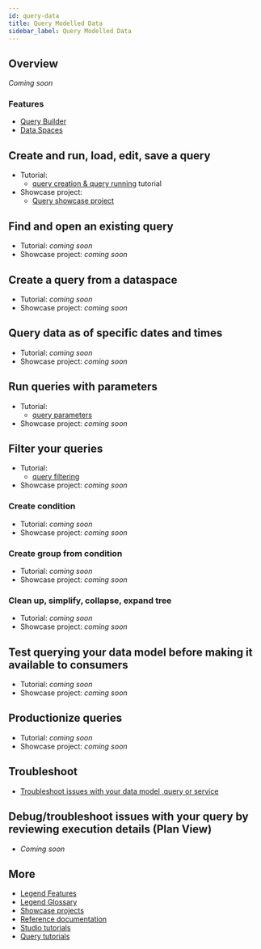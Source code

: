 ```yaml
---
id: query-data
title: Query Modelled Data
sidebar_label: Query Modelled Data
---
```


## Overview 

_Coming soon_

### Features
- [Query Builder](../overview/legend-glossary/#query-builder)
- [Data Spaces](../overview/legend-glossary/#dataspace)

## Create and run, load, edit, save a query

- Tutorial: 
    - [query creation & query running](../tutorials/query-builder.md) tutorial
- Showcase project: 
    - [Query showcase project](../showcases/showcase-projects.md/#query)

## Find and open an existing query

- Tutorial: _coming soon_
- Showcase project: _coming soon_

## Create a query from a dataspace

- Tutorial: _coming soon_
- Showcase project: _coming soon_

## Query data as of specific dates and times

- Tutorial: _coming soon_
- Showcase project: _coming soon_

## Run queries with parameters

- Tutorial: 
    - [query parameters](../tutorials/query-parameter.md)
- Showcase project: _coming soon_

## Filter your queries

- Tutorial: 
    - [query filtering](../tutorials/query-filter.md) 
- Showcase project: _coming soon_

### Create condition

- Tutorial: _coming soon_
- Showcase project: _coming soon_

### Create group from condition

- Tutorial: _coming soon_
- Showcase project: _coming soon_

### Clean up, simplify, collapse, expand tree

- Tutorial: _coming soon_
- Showcase project: _coming soon_

## Test querying your data model before making it available to consumers

- Tutorial: _coming soon_
- Showcase project: _coming soon_

## Productionize queries

- Tutorial: _coming soon_
- Showcase project: _coming soon_

## Troubleshoot

- [Troubleshoot issues with your data model ,query or service](../tutorials/studio-sdlc/#troubleshoot-issues-with-your-data-model-query-or-service)

## Debug/troubleshoot issues with your query by reviewing execution details (Plan View)

- _Coming soon_

## More
- [Legend Features](../overview/legend-features.md)
- [Legend Glossary](../overview/legend-glossary.md)
- [Showcase projects](../showcases/showcase-projects.md)
- [Reference documentation](../reference/legend-language.md)
- [Studio tutorials](../tutorials/studio-workspace.md)
- [Query tutorials](../tutorials/query-builder.md)